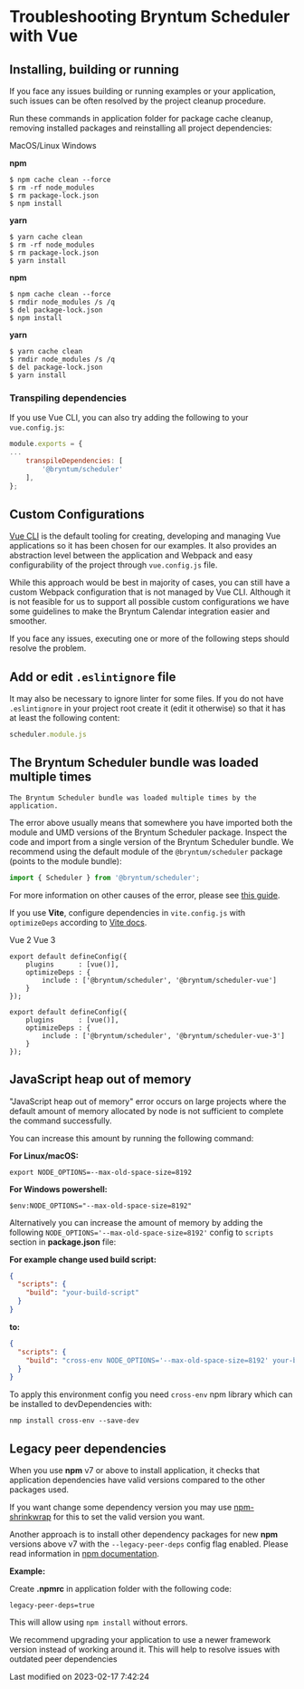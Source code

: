 # Troubleshooting Bryntum Scheduler with Vue

## Installing, building or running

If you face any issues building or running examples or your application, such issues can be often resolved by the
project cleanup procedure.

Run these commands in application folder for package cache cleanup, removing installed packages and reinstalling all
project dependencies:

<div class="docs-tabs" data-name="cleanup">
<div>
    <a>MacOS/Linux</a>
    <a>Windows</a>
</div>
<div>

<strong>npm</strong>

```shell
$ npm cache clean --force
$ rm -rf node_modules
$ rm package-lock.json
$ npm install
```

<strong>yarn</strong>

```shell
$ yarn cache clean
$ rm -rf node_modules
$ rm package-lock.json
$ yarn install
```

</div>
<div>

<strong>npm</strong>

```shell
$ npm cache clean --force
$ rmdir node_modules /s /q
$ del package-lock.json
$ npm install
```

<strong>yarn</strong>

```shell
$ yarn cache clean
$ rmdir node_modules /s /q
$ del package-lock.json
$ yarn install
```
</div>
</div>

### Transpiling dependencies
If you use Vue CLI, you can also try adding the following to your `vue.config.js`:

```javascript
module.exports = {
...
    transpileDependencies: [
        '@bryntum/scheduler'
    ],
};
```

## Custom Configurations

[Vue CLI](https://cli.vuejs.org/) is the default tooling for creating, developing and managing Vue applications so it
has been chosen for our examples. It also provides an abstraction level between the application and Webpack and easy
configurability of the project through `vue.config.js` file.

While this approach would be best in majority of cases, you can still have a custom Webpack configuration that is not
managed by Vue CLI. Although it is not feasible for us to support all possible custom configurations we have some
guidelines to make the Bryntum Calendar integration easier and smoother.

If you face any issues, executing one or more of the following steps should resolve the problem.

## Add or edit `.eslintignore` file

It may also be necessary to ignore linter for some files. If you do not have `.eslintignore` in your project root create
it (edit it otherwise) so that it has at least the following content:

```javascript
scheduler.module.js
```

## The Bryntum Scheduler bundle was loaded multiple times

```text
The Bryntum Scheduler bundle was loaded multiple times by the application.
```

The error above usually means that somewhere you have imported both the module and UMD versions of the Bryntum Scheduler 
package. Inspect the code and import from a single version of the Bryntum Scheduler bundle. We recommend using the default
module of the `@bryntum/scheduler` package (points to the module bundle):

```javascript
import { Scheduler } from '@bryntum/scheduler';
```

For more information on other causes of the error, please see
[this guide](#Scheduler/guides/gettingstarted/es6bundle.md#troubleshooting).

If you use **Vite**, configure dependencies in `vite.config.js`  with `optimizeDeps` according to 
[Vite docs](https://vitejs.dev/guide/dep-pre-bundling.html#automatic-dependency-discovery).

<div class="docs-tabs" data-name="vue">
<div>
    <a>Vue 2</a>
    <a>Vue 3</a>
</div>
<div>

```
export default defineConfig({
    plugins      : [vue()],
    optimizeDeps : {
        include : ['@bryntum/scheduler', '@bryntum/scheduler-vue']
    }
});
```

</div>
<div>

```
export default defineConfig({
    plugins      : [vue()],
    optimizeDeps : {
        include : ['@bryntum/scheduler', '@bryntum/scheduler-vue-3']
    }
});
```
</div>
</div>

## JavaScript heap out of memory

"JavaScript heap out of memory" error occurs on large projects where the default amount of memory allocated by node is
not sufficient to complete the command successfully.

You can increase this amount by running the following command:

**For Linux/macOS:**

```shell
export NODE_OPTIONS=--max-old-space-size=8192
```

**For Windows powershell:**

```shell
$env:NODE_OPTIONS="--max-old-space-size=8192"
```

Alternatively you can increase the amount of memory by adding the following
`NODE_OPTIONS='--max-old-space-size=8192'` config to `scripts` section in **package.json** file:

**For example change used build script:**

```json
{
  "scripts": {
    "build": "your-build-script"
  }
}
```

**to:**

```json
{
  "scripts": {
    "build": "cross-env NODE_OPTIONS='--max-old-space-size=8192' your-build-script"
  }
}
```

To apply this environment config you need `cross-env` npm library which can be installed to devDependencies with:

```shell
nmp install cross-env --save-dev
```

## Legacy peer dependencies

When you use **npm** v7 or above to install application, it checks that application dependencies have valid versions
compared to the other packages used.

If you want change some dependency version you may use
[npm-shrinkwrap](https://docs.npmjs.com/cli/v9/commands/npm-shrinkwrap) for this to set the valid version you want.

Another approach is to install other dependency packages for new **npm** versions above v7 with the
`--legacy-peer-deps` config flag enabled. Please read information in
[npm documentation](https://docs.npmjs.com/cli/v9/using-npm/config#legacy-peer-deps).

**Example:**

Create **.npmrc** in application folder with the following code:
```
legacy-peer-deps=true
```

This will allow using `npm install` without errors.

<div class="note">

We recommend upgrading your application to use a newer framework version instead of working around it. This will help to resolve issues with outdated
peer dependencies

</div>



<p class="last-modified">Last modified on 2023-02-17 7:42:24</p>